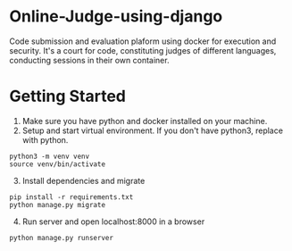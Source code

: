 # Online-Judge-using-django
Code submission and evaluation plaform using docker for execution and security. It's a court for code, constituting judges of different languages, conducting sessions in their own container.

# Getting Started

1. Make sure you have python and docker installed on your machine.
2. Setup and start virtual environment. If you don't have python3, replace with python.

 ```
python3 -m venv venv
source venv/bin/activate
```

3. Install dependencies and migrate

```
pip install -r requirements.txt
python manage.py migrate
```

4. Run server and open localhost:8000 in a browser

```
python manage.py runserver
```
